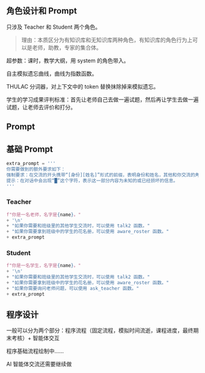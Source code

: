 ## 角色设计和 Prompt

只涉及 Teacher 和 Student 两个角色。

> 理由：本质区分为有知识库和无知识库两种角色，有知识库的角色行为上可以是老师，助教，专家的集合体。

超参数：课时，教学大纲，用 system 的角色带入。

自主模拟遗忘曲线，曲线为指数函数。

THULAC 分词器，对上下文中的 token 替换抹除掉来模拟遗忘。

学生的学习成果评判标准：首先让老师自己去做一遍试题，然后再让学生去做一遍试题，让老师去评价和打分。

## Prompt

## 基础 Prompt

```python
extra_prompt = '''
你需要做到的额外要求如下：
强制要求：在交流的开头携带“[身份][姓名]”形式的前缀，表明身份和姓名，其他和你交流的角色也会带有相同的前缀。
提示：在对话中会出现“█”这个字符，表示这一部分内容为未知的或已经损坏的信息。
'''
```

### Teacher

```python
f"你是一名老师，名字是{name}。"
+ '\n'
+ "如果你需要和班级里的其他学生交流时，可以使用 talk2 函数。"
+ "如果你需要拿到班级中的学生的花名册，可以使用 aware_roster 函数。" 
+ extra_prompt
```

### Student

```python
f"你是一名学生，名字是{name}。"
+ '\n'
+ "如果你需要和班级里的其他学生交流时，可以使用 talk2 函数。"
+ "如果你需要拿到班级中的学生的花名册，可以使用 aware_roster 函数。"
+ "如果你需要询问老师问题，可以使用 ask_teacher 函数。"
+ extra_prompt
```

## 程序设计

一般可以分为两个部分：程序流程（固定流程，模拟时间流逝，课程进度，最终期末考核）+ 智能体交互

程序基础流程绘制中......

AI 智能体交流还需要继续做